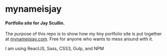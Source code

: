 # mynameisjay
#### Portfolio site for Jay Scullin.
The purpose of this repo is to show how my tiny portfolio site is put together at [mynameisjay.com](http://mynameisjay.com). Free for anyone who wants to mess around with it.

I am using ReactJS, Sass, CSS3, Gulp, and NPM

